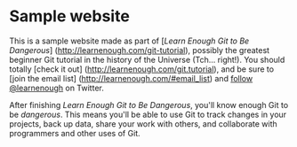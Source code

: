 # Sample website

This is a sample website made as part of [*Learn Enough Git to Be Dangerous*] (http://learnenough.com/git-tutorial), possibly the greatest beginner Git tutorial in the history of the Universe (Tch... right!). You should totally [check it out] (http://learnenough.com/git.tutorial), and be sure to [join the email list] (http://learnenough.com/#email_list) and [follow @learnenough](http://twitter.com/learnenough) on Twitter.

 After finishing *Learn Enough Git to Be Dangerous*, you'll know enough Git to be *dangerous*. This means you'll be able to use Git to track changes in your projects, back up data, share your work with others, and collaborate with programmers and other uses of Git.
